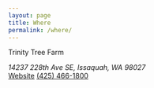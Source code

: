 ```yaml
---
layout: page
title: Where
permalink: /where/
---
```


<p>Trinity Tree Farm</p>
<address>14237 228th Ave SE, Issaquah, WA 98027</address>
<a href="http://www.trinitytreefarm.com/" target="_blank" rel="noopener" title="Venue website">Website</a>
<a href="tel:425-466-1800">(425) 466-1800</a>